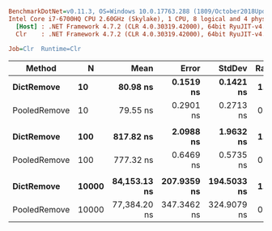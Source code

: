 ``` ini

BenchmarkDotNet=v0.11.3, OS=Windows 10.0.17763.288 (1809/October2018Update/Redstone5)
Intel Core i7-6700HQ CPU 2.60GHz (Skylake), 1 CPU, 8 logical and 4 physical cores
  [Host] : .NET Framework 4.7.2 (CLR 4.0.30319.42000), 64bit RyuJIT-v4.7.3260.0
  Clr    : .NET Framework 4.7.2 (CLR 4.0.30319.42000), 64bit RyuJIT-v4.7.3260.0

Job=Clr  Runtime=Clr  

```
|       Method |     N |         Mean |       Error |      StdDev | Ratio |
|------------- |------ |-------------:|------------:|------------:|------:|
|   **DictRemove** |    **10** |     **80.98 ns** |   **0.1519 ns** |   **0.1421 ns** |  **1.00** |
| PooledRemove |    10 |     79.55 ns |   0.2901 ns |   0.2713 ns |  0.98 |
|              |       |              |             |             |       |
|   **DictRemove** |   **100** |    **817.82 ns** |   **2.0988 ns** |   **1.9632 ns** |  **1.00** |
| PooledRemove |   100 |    777.32 ns |   0.6469 ns |   0.5735 ns |  0.95 |
|              |       |              |             |             |       |
|   **DictRemove** | **10000** | **84,153.13 ns** | **207.9359 ns** | **194.5033 ns** |  **1.00** |
| PooledRemove | 10000 | 77,384.20 ns | 347.3462 ns | 324.9079 ns |  0.92 |
